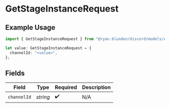 # GetStageInstanceRequest

## Example Usage

```typescript
import { GetStageInstanceRequest } from "@ryan.blunden/discord/models/operations";

let value: GetStageInstanceRequest = {
  channelId: "<value>",
};
```

## Fields

| Field              | Type               | Required           | Description        |
| ------------------ | ------------------ | ------------------ | ------------------ |
| `channelId`        | *string*           | :heavy_check_mark: | N/A                |